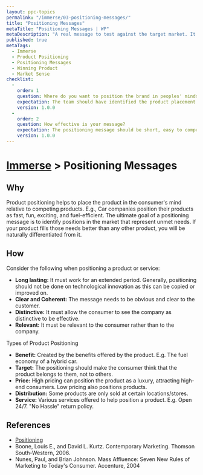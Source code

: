 ```yaml
---
layout: ppc-topics 
permalink: "/immerse/03-positioning-messages/" 
title: "Positioning Messages"
metaTitle: "Positioning Messages | WP"
metaDescription: "A real message to test against the target market. It could be a tagline, short pitch, or an ad message. Eventually, it is the way the product is defined to consumers on important attributes."
published: true
metaTags:
  - Immerse
  - Product Positioning
  - Positioning Messages
  - Winning Product 
  - Market Sense
checklist: 
  -
    order: 1
    question: Where do you want to position the brand in peoples' minds?
    expectation: The team should have identified the product placement with respect to cost and unique offerings.
    version: 1.0.0
  -
    order: 2
    question: How effective is your message?
    expectation: The positioning message should be short, easy to comprehend and easy to remember.
    version: 1.0.0
---
```

# [Immerse](../) > Positioning Messages

## Why
Product positioning helps to place the product in the consumer's mind relative to competing products. E.g., Car companies position their products as fast, fun, exciting, and fuel-efficient. The ultimate goal of a positioning message is to identify positions in the market that represent unmet needs. If your product fills those needs better than any other product, you will be naturally differentiated from it.

## How
Consider the following when positioning a product or service:

- **Long lasting:** It must work for an extended period. Generally, positioning should not be done on technological innovation as this can be copied or improved on.
- **Clear and Coherent:** The message needs to be obvious and clear to the customer.
- **Distinctive:** It must allow the consumer to see the company as distinctive to be effective.
- **Relevant:** It must be relevant to the consumer rather than to the company.

Types of Product Positioning
- **Benefit:** Created by the benefits offered by the product. E.g. The fuel economy of a hybrid car.
- **Target:** The positioning should make the consumer think that the product belongs to them, not to others.
- **Price:** High pricing can position the product as a luxury, attracting high-end consumers. Low pricing also positions products.
- **Distribution:** Some products are only sold at certain locations/stores.
- **Service:** Various services offered to help position a product. E.g. Open 24/7. "No Hassle" return policy.

## References
- [Positioning](<https://en.wikipedia.org/wiki/Positioning_(marketing)>)
- Boone, Louis E., and David L. Kurtz. Contemporary Marketing. Thomson South-Western, 2006.
- Nunes, Paul, and Brian Johnson. Mass Affluence: Seven New Rules of Marketing to Today's Consumer. Accenture, 2004

